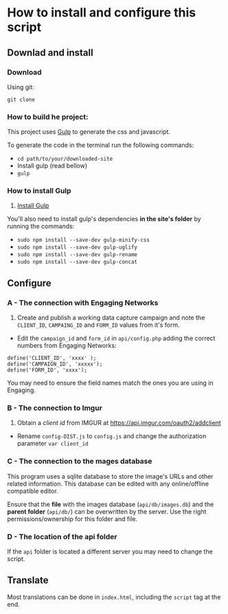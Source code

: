 How to install and configure this script
================

## Downlad and install

### Download

Using git:

`git clone `

### How to build he project:

This project uses [Gulp](http://gulpjs.com/) to generate the css and javascript.

To generate the code in the terminal run the following commands:

* `cd path/to/your/downloaded-site`
* Install gulp (read bellow)
* `gulp`

### How to install Gulp

1. [Install Gulp](http://gulpjs.com/)

You'll also need to install gulp's dependencies **in the site's folder** by running the commands:

* `sudo npm install --save-dev gulp-minify-css`
* `sudo npm install --save-dev gulp-uglify`
* `sudo npm install --save-dev gulp-rename`
* `sudo npm install --save-dev gulp-concat`


## Configure

### A - The connection with Engaging Networks
1. Create and publish a working data capture campaign and note the `CLIENT_ID`, `CAMPAING_ID` and `FORM_ID` values from it's form.
- Edit the `campaign_id` and `form_id` in `api/config.php` adding the correct numbers from Engaging Networks:

```
define('CLIENT_ID', 'xxxx' );
define('CAMPAIGN_ID', 'xxxxx');
define('FORM_ID', 'xxxx');
```

You may need to ensure the field names match the ones you are using in Engaging.

### B - The connection to Imgur

1. Obtain a *client id* from IMGUR at https://api.imgur.com/oauth2/addclient
- Rename `config-DIST.js` to `config.js` and change the authorization parameter `var client_id`

### C - The connection to the mages database

This program uses a sqlite database to store the image's URLs and other related information. This database can be edited with any online/offline compatible editor.

Ensure that the **file** with the images database (`api/db/images.db`) and the **parent folder** (`api/db/`) can be overwritten by the server. Use the right permissions/ownership for this folder and file.


### D - The location of the api folder

If the `api` folder is located a different server you may need to change the script.

## Translate

Most translations can be done in `index.html`, including the `script` tag at the end.


